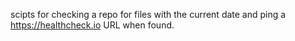 scipts for checking a repo for files with the current date and ping a https://healthcheck.io URL when found.